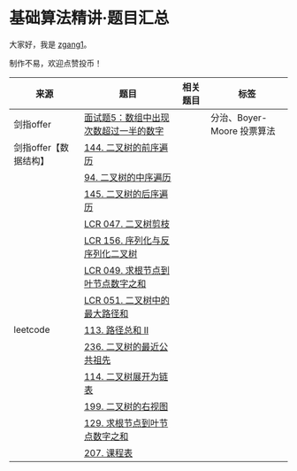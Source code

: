 # 基础算法精讲·题目汇总

大家好，我是 [zgang1](http://101.43.135.248/)。

制作不易，欢迎点赞投币！

|来源|题目|相关题目|标签|
|---|---|---|---|
|剑指offer|[面试题5：数组中出现次数超过一半的数字](https://leetcode.cn/problems/majority-element/submissions/503644046/)||分治、Boyer-Moore 投票算法|||
|剑指offer【数据结构】|[144. 二叉树的前序遍历](https://leetcode.cn/problems/binary-tree-preorder-traversal/description/)|
||[94. 二叉树的中序遍历](https://leetcode.cn/problems/binary-tree-inorder-traversal/description/)|
||[145. 二叉树的后序遍历](https://leetcode.cn/problems/binary-tree-postorder-traversal/description/)|
||[LCR 047. 二叉树剪枝](https://leetcode.cn/problems/pOCWxh/description/)|
||[LCR 156. 序列化与反序列化二叉树](https://leetcode.cn/problems/xu-lie-hua-er-cha-shu-lcof/description/)|
||[LCR 049. 求根节点到叶节点数字之和](https://leetcode.cn/problems/jC7MId/description/)|
||[LCR 051. 二叉树中的最大路径和](https://leetcode.cn/problems/3Etpl5/description/)|
|leetcode|[113. 路径总和 II](https://leetcode.cn/problems/path-sum-ii/description/)|||
||[236. 二叉树的最近公共祖先](https://leetcode.cn/problems/lowest-common-ancestor-of-a-binary-tree/description/)|||
||[114. 二叉树展开为链表](https://leetcode.cn/problems/flatten-binary-tree-to-linked-list/description/)|||
||[199. 二叉树的右视图](https://leetcode.cn/problems/binary-tree-right-side-view/description/)|
||[129. 求根节点到叶节点数字之和](https://leetcode.cn/problems/sum-root-to-leaf-numbers/description/)|
||[207. 课程表](https://leetcode.cn/problems/course-schedule/description/)|||